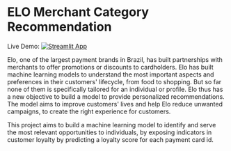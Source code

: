 # ELO Merchant Category Recommendation

Live Demo: [![Streamlit App](https://static.streamlit.io/badges/streamlit_badge_black_white.svg)](https://share.streamlit.io/shekhartz/elo-app)

Elo, one of the largest payment brands in Brazil, has built partnerships with merchants to offer promotions or discounts to cardholders. Elo has built machine learning models to understand the most important aspects and preferences in their customers' lifecycle, from food to shopping. But so far none of them is specifically tailored for an individual or profile. Elo thus has a new objective to build a model to provide personalized recommendations. The model aims to improve customers' lives and help Elo reduce unwanted campaigns, to create the right experience for customers.

This project aims to build a machine learning model to identify and serve the most relevant opportunities to individuals, by exposing indicators in customer loyalty by predicting a loyalty score for each payment card id.
